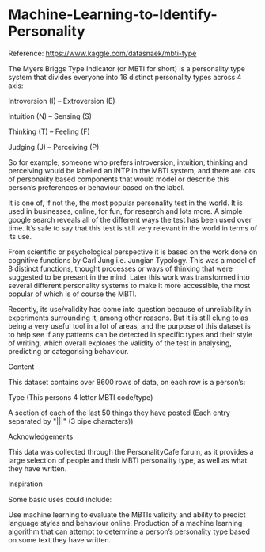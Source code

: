 # Machine-Learning-to-Identify-Personality

Reference: https://www.kaggle.com/datasnaek/mbti-type

The Myers Briggs Type Indicator (or MBTI for short) is a personality type system that divides everyone into 16 distinct personality types across 4 axis:

Introversion (I) – Extroversion (E)

Intuition (N) – Sensing (S) 

Thinking (T) – Feeling (F)

Judging (J) – Perceiving (P)

So for example, someone who prefers introversion, intuition, thinking and perceiving would be labelled an INTP in the MBTI system, and there are lots of personality based components that would model or describe this person’s preferences or behaviour based on the label.

It is one of, if not the, the most popular personality test in the world. It is used in businesses, online, for fun, for research and lots more. A simple google search reveals all of the different ways the test has been used over time. It’s safe to say that this test is still very relevant in the world in terms of its use.

From scientific or psychological perspective it is based on the work done on cognitive functions by Carl Jung i.e. Jungian Typology. This was a model of 8 distinct functions, thought processes or ways of thinking that were suggested to be present in the mind. Later this work was transformed into several different personality systems to make it more accessible, the most popular of which is of course the MBTI.

Recently, its use/validity has come into question because of unreliability in experiments surrounding it, among other reasons. But it is still clung to as being a very useful tool in a lot of areas, and the purpose of this dataset is to help see if any patterns can be detected in specific types and their style of writing, which overall explores the validity of the test in analysing, predicting or categorising behaviour.

Content

This dataset contains over 8600 rows of data, on each row is a person’s:

Type (This persons 4 letter MBTI code/type)

A section of each of the last 50 things they have posted (Each entry separated by "|||" (3 pipe characters))

Acknowledgements

This data was collected through the PersonalityCafe forum, as it provides a large selection of people and their MBTI personality type, as well as what they have written.

Inspiration

Some basic uses could include:

Use machine learning to evaluate the MBTIs validity and ability to predict language styles and behaviour online.
Production of a machine learning algorithm that can attempt to determine a person’s personality type based on some text they have written.
